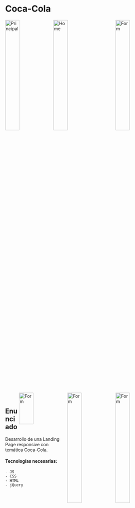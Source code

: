 # Coca-Cola

<div>
<img align="left" src="https://user-images.githubusercontent.com/58791994/128064128-e69b8f20-0cc8-4759-990e-950693d33e96.jpeg" alt="Principal" width="30%" />
<img align="center" src="https://user-images.githubusercontent.com/58791994/128064294-874d627d-9119-4bb0-b81c-67bfdcfe3f4f.jpeg" alt="Home" width="30%"/>
<img align="right" src="https://user-images.githubusercontent.com/58791994/128064311-e449ba32-b8b8-4a0d-b9a4-357b0da36c4a.jpeg" alt="Form" width="30%"/>
</div>
<br>
<div>
<img align="right" src="https://user-images.githubusercontent.com/58791994/128064315-19c5c0d4-6129-479d-8d0a-9c11dc63939d.jpeg" alt="Form" width="30%"/>
<img align="right" src="https://user-images.githubusercontent.com/58791994/128064328-9e873ae3-a9fd-44e7-8aa0-15f5dc230016.jpeg" alt="Form" width="30%"/>
</div>
<div>
    <img align="right" src="https://user-images.githubusercontent.com/58791994/128065504-44f01171-e862-41e4-b8c6-86ca7d5ca44f.png" alt="Form" width="30%" height="100px"/>
</div>
<br>

## Enunciado

Desarrollo de una Landing Page responsive con temática Coca-Cola.

#### Tecnologías necesarias:
    - JS
    - CSS
    - HTML
    - jQuery
